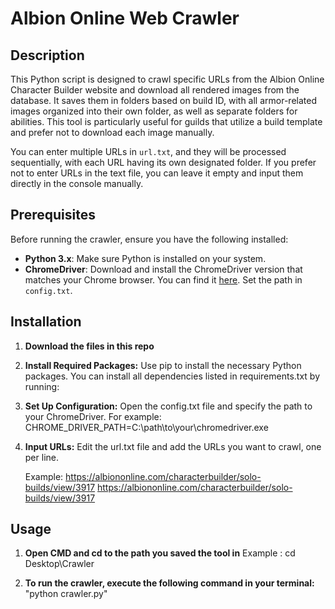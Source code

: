 # Albion Online Web Crawler

## Description
This Python script is designed to crawl specific URLs from the Albion Online Character Builder website and download all rendered images from the database. It saves them in folders based on build ID, with all armor-related images organized into their own folder, as well as separate folders for abilities. This tool is particularly useful for guilds that utilize a build template and prefer not to download each image manually.

You can enter multiple URLs in `url.txt`, and they will be processed sequentially, with each URL having its own designated folder. If you prefer not to enter URLs in the text file, you can leave it empty and input them directly in the console manually.

## Prerequisites
Before running the crawler, ensure you have the following installed:
- **Python 3.x**: Make sure Python is installed on your system.
- **ChromeDriver**: Download and install the ChromeDriver version that matches your Chrome browser. You can find it [here](https://sites.google.com/chromium.org/driver/downloads). Set the path in `config.txt`.

## Installation

1. **Download the files in this repo**
  
2. **Install Required Packages:**
     Use pip to install the necessary Python packages. You can install all dependencies listed in requirements.txt by running:

3. **Set Up Configuration:**
     Open the config.txt file and specify the path to your ChromeDriver.
     For example: CHROME_DRIVER_PATH=C:\path\to\your\chromedriver.exe

4. **Input URLs:**
     Edit the url.txt file and add the URLs you want to crawl, one per line.
   
     Example: https://albiononline.com/characterbuilder/solo-builds/view/3917
              https://albiononline.com/characterbuilder/solo-builds/view/3917

## Usage

1. **Open CMD and cd to the path you saved the tool in**
   Example : cd Desktop\Crawler

2. **To run the crawler, execute the following command in your terminal:**
    "python crawler.py"


